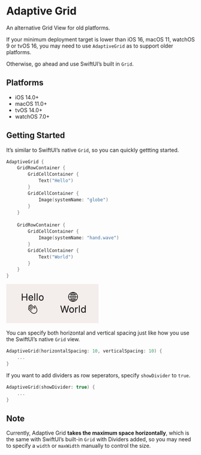 # Adaptive Grid

An alternative Grid View for old platforms.

If your minimum deployment target is lower than iOS 16, macOS 11, watchOS 9 or tvOS 16, you may need to use `AdaptiveGrid` as to support older platforms.

Otherwise, go ahead and use SwiftUI’s built in `Grid`.

## Platforms

* iOS 14.0+
* macOS 11.0+
* tvOS 14.0+
* watchOS 7.0+

## Getting Started

It’s similar to SwiftUI’s native `Grid`, so you can quickly gettting started.

```swift
AdaptiveGrid {
    GridRowContainer {
        GridCellContainer {
            Text("Hello")
        }
        GridCellContainer {
            Image(systemName: "globe")
        }
    }
    
    GridRowContainer {
        GridCellContainer {
            Image(systemName: "hand.wave")
        }
        GridCellContainer {
            Text("World")
        }
    }
}
```

![](Images/hello-world.png)

You can specify both horizontal and vertical spacing just like how you use the SwiftUI’s native `Grid` view.

```swift
AdaptiveGrid(horizontalSpacing: 10, verticalSpacing: 10) {
    ...
}
```

If you want to add dividers as row seperators, specify `showDivider` to `true`.

```swift
AdaptiveGrid(showDivider: true) {
    ...
}
```

## Note

Currently, Adaptive Grid **takes the maximum space horizontally**, which is the same with SwiftUI’s built-in `Grid` with Dividers added, so you may need to specify a `width` or `maxWidth` manually to control the size.
